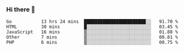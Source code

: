 ### Hi there 👋

<!--
**KLXLjun/KLXLjun** is a ✨ _special_ ✨ repository because its `README.md` (this file) appears on your GitHub profile.

Here are some ideas to get you started:

- 🔭 I’m currently working on ...
- 🌱 I’m currently learning ...
- 👯 I’m looking to collaborate on ...
- 🤔 I’m looking for help with ...
- 💬 Ask me about ...
- 📫 How to reach me: ...
- 😄 Pronouns: ...
- ⚡ Fun fact: ...
-->

<!--START_SECTION:waka-->
```text
Go           13 hrs 24 mins  ███████████████████████░░   91.70 % 
HTML         30 mins         █░░░░░░░░░░░░░░░░░░░░░░░░   03.45 % 
JavaScript   16 mins         ▒░░░░░░░░░░░░░░░░░░░░░░░░   01.88 % 
Other        7 mins          ▒░░░░░░░░░░░░░░░░░░░░░░░░   00.81 % 
PHP          6 mins          ▒░░░░░░░░░░░░░░░░░░░░░░░░   00.75 % 
```
<!--END_SECTION:waka-->
